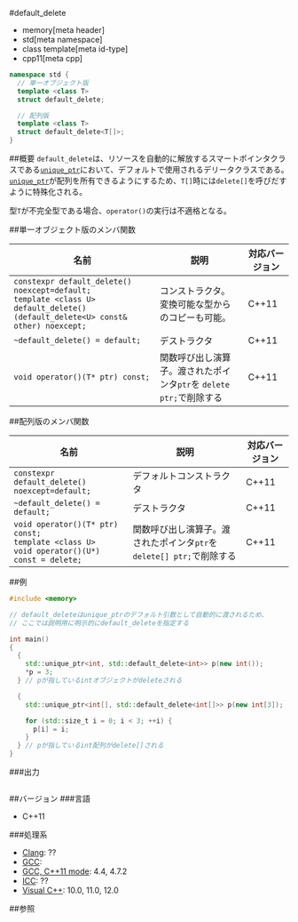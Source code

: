 #default_delete
* memory[meta header]
* std[meta namespace]
* class template[meta id-type]
* cpp11[meta cpp]

```cpp
namespace std {
  // 単一オブジェクト版
  template <class T>
  struct default_delete;

  // 配列版
  template <class T>
  struct default_delete<T[]>;
}
```

##概要
`default_delete`は、リソースを自動的に解放するスマートポインタクラスである[`unique_ptr`](/reference/memory/unique_ptr.md)において、デフォルトで使用されるデリータクラスである。[`unique_ptr`](/reference/memory/unique_ptr.md)が配列を所有できるようにするため、`T[]`時には`delete[]`を呼びだすように特殊化される。

型`T`が不完全型である場合、`operator()`の実行は不適格となる。


##単一オブジェクト版のメンバ関数

| 名前 | 説明 | 対応バージョン |
|------|------|----------------|
| `constexpr default_delete() noexcept=default;`<br/>`template <class U> default_delete()(default_delete<U> const& other) noexcept;` | コンストラクタ。 変換可能な型からのコピーも可能。 | C++11 |
| `~default_delete() = default;` | デストラクタ | C++11 |
| `void operator()(T* ptr) const;` | 関数呼び出し演算子。渡されたポインタ`ptr`を `delete ptr;`で削除する | C++11 |


##配列版のメンバ関数

| 名前 | 説明 | 対応バージョン |
|------|------|----------------|
| `constexpr default_delete() noexcept=default;` | デフォルトコンストラクタ | C++11 |
| `~default_delete() = default;` | デストラクタ | C++11 |
| `void operator()(T* ptr) const;`<br/>`template <class U>`<br/>`void operator()(U*) const = delete;` | 関数呼び出し演算子。渡されたポインタ`ptr`を `delete[] ptr;`で削除する | C++11 |


##例
```cpp
#include <memory>

// default_deleteはunique_ptrのデフォルト引数として自動的に渡されるため、
// ここでは説明用に明示的にdefault_deleteを指定する

int main()
{
  {
    std::unique_ptr<int, std::default_delete<int>> p(new int());
    *p = 3;
  } // pが指しているintオブジェクトがdeleteされる

  {
    std::unique_ptr<int[], std::default_delete<int[]>> p(new int[3]);

    for (std::size_t i = 0; i < 3; ++i) {
      p[i] = i;
    }
  } // pが指しているint配列がdelete[]される
}
```

###出力
```
```

##バージョン
###言語
- C++11

###処理系
- [Clang](/implementation.md#clang): ??
- [GCC](/implementation.md#gcc): 
- [GCC, C++11 mode](/implementation.md#gcc): 4.4, 4.7.2
- [ICC](/implementation.md#icc): ??
- [Visual C++](/implementation.md#visual_cpp): 10.0, 11.0, 12.0


##参照

